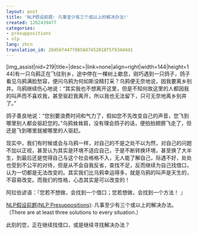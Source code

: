 ```yaml
---
layout: post
title: 'NLP假设前题: 凡事至少有三个或以上的解决办法!'
created: 1262439477
categories:
- presuppositions
- nlp
lang: zhcn
translation_id: 20d56f447f085847452018f5f934d4d1
---
```

<!--break-->
<p>[img_assist|nid=219|title=|desc=|link=none|align=right|width=144|height=144]有一只乌鸦正在飞往别乡，途中停在一棵树上歇息，刚巧遇到一只鸽子，鸽子看见乌鸦满脸愁容，便问乌鸦为何如斯没精打采？乌鸦便无奈地说，因我要离乡别井。乌鸦继续伤心地说：“其实我也不想离开这里，但是不知何故这里的人都因我的叫声而不喜欢我，甚至驱赶我离开，所以我也无法留下，只可无奈地离乡别井了。”</p>

<p>鸽子善良地说：“您别要浪费时间和气力了，假如您不先改变自己的声音，您飞到哪里别人都会驱赶您的。”乌鸦耸耸肩，没有理会鸽子的话，便拍拍翅膀飞走了，但还是飞到哪里就被哪里的人驱赶。 </p>

<p>现实中，我们有时候或会与乌鸦一样，对自己的不是之处不以为然，对自己的问题不加以正视，甚至认为其实是环境不适应自己，于是不断转换环境，甚至换了大半生，到最后还是觉得自己与这个社会格格不入，无人能了解自己，际遇不好，处处也受到不公平的对待，但是从不会自我反省，查找不足，反而继续为自己找借口，认为一切都是无法改变的。其实我们比乌鸦幸运得多，就是乌鸦的叫声是天生的，不容易改变。而我们的性格，心态其实是可以改变的！ </p>

<p>阿拉伯谚语：『您若不想做，会找到一个借口；您若想做，会找到一个方法！ 』</p>

<p><a href="cn/articles/nlp/presuppositions" target="_new">NLP假设前题(NLP Presuppositions)</a>: 凡事至少有三个或以上的解决办法。 （There are at least three solutions to every situation.）</p>

<p>此刻的您，正在继续找借口，或是继续寻找解决办法？ </p>
